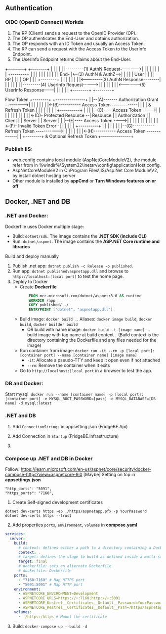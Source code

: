 ﻿## Authentication
### OIDC (OpenID Connect) Workds
1. The RP (Client) sends a request to the OpenID Provider (OP).
2. The OP authenticates the End-User and obtains authorization.
3. The OP responds with an ID Token and usually an Access Token.
4. The RP can send a request with the Access Token to the UserInfo Endpoint.
5. The UserInfo Endpoint returns Claims about the End-User.

+--------+                                   +--------+
|        |                                   |        |
|        |---------(1) AuthN Request-------->|        |
|        |                                   |        |
|        |  +--------+                       |        |
|        |  |        |                       |        |
|        |  |  End-  |<--(2) AuthN & AuthZ-->|        |
|        |  |  User  |                       |        |
|   RP   |  |        |                       |   OP   |
|        |  +--------+                       |        |
|        |                                   |        |
|        |<--------(3) AuthN Response--------|        |
|        |                                   |        |
|        |---------(4) UserInfo Request----->|        |
|        |                                   |        |
|        |<--------(5) UserInfo Response-----|        |
|        |                                   |        |
+--------+                                   +--------+

Flow Token
  +--------+                                           +---------------+
  |        |--(A)------- Authorization Grant --------->|               |
  |        |                                           |               |
  |        |<-(B)----------- Access Token -------------|               |
  |        |               & Refresh Token             |               |
  |        |                                           |               |
  |        |                            +----------+   |               |
  |        |--(C)---- Access Token ---->|          |   |               |
  |        |                            |          |   |               |
  |        |<-(D)- Protected Resource --| Resource |   | Authorization |
  | Client |                            |  Server  |   |     Server    |
  |        |--(E)---- Access Token ---->|          |   |               |
  |        |                            |          |   |               |
  |        |<-(F)- Invalid Token Error -|          |   |               |
  |        |                            +----------+   |               |
  |        |                                           |               |
  |        |--(G)----------- Refresh Token ----------->|               |
  |        |                                           |               |
  |        |<-(H)----------- Access Token -------------|               |
  +--------+           & Optional Refresh Token        +---------------+


### Publish IIS:
- web.config contains local module (AspNetCoreModuleV2), the module refer from <globalModules> in %windir%\System32\inetsrv\config\applicationHost.config.
- AspNetCoreModuleV2 in C:\Program Files\IIS\Asp.Net Core Module\V2, by install dotnet hosting server
- Other module is installed by **appCmd** or **Turn Windows features on or off**

## Docker, .NET and DB
### .NET and Docker:
Dockerfile uses Docker multiple stage:
- Build: `dotnet/sdk`. The image contains the **.NET SDK (include CLI)**
- Run: `dotnet/aspnet`. The image contains the **ASP.NET Core runtime and libraries**

Build and deploy manually
1. Publish .net app: `dotnet publish -c Release -o published`.
2. Run app: `dotnet published\aspnetapp.dll` and browse to `http://localhost:[local port]` to test the home page.
3. Deploy to Docker
	- Create **Dockerfile**
		```Dockerfile
			FROM mcr.microsoft.com/dotnet/aspnet:8.0 AS runtime			WORKDIR /app				COPY published/ ./
			ENTRYPOINT ["dotnet", "aspnetapp.dll"]
		```
	- Build image: `docker build .`. Aliases: `docker image build`, `docker build`, `docker builder build`
		+ OR build with name image: `docker build -t [image name] .`. build image with tag name at build context `.` 
		  (Build context is the directory containing the Dockerfile and any files needed for the image)
	- Run container from image: `docker run -it --rm -p [local port]:[container port] --name [container name] [image name]`
		+ `-it`: Allocate a pseudo-TTY and keep it open even if not attached
		+ `--rm`: Remove the container when it exits
	- Go to `http://localhost:[local port` in a browser to test the app.

### DB and Docker:
Start mysql: `docker run --name [container name] -p [local port]:[container port] -e MYSQL_ROOT_PASSWORD=[pass] -e MYSQL_DATABASE=[DB name] -d mysql:latest`

### .NET and DB
1. Add `ConnectionStrings` in appsetting.json (FridgeBE.Api)
2. Add Connection in `Startup` (FridgeBE.Infrastructure)

1. 
### Compose up .NET and DB in Docker
Follow: https://learn.microsoft.com/en-us/aspnet/core/security/docker-compose-https?view=aspnetcore-9.0
[Maybe] Setting on top in **appsettings.json**
```
"http_ports": "5091",
"https_ports": "7160",
```
1. Create Self-signed development certificates
```
dotnet dev-certs https -ep ./https/aspnetapp.pfx -p YourPassword
dotnet dev-certs https --trust
```
2. Add properties `ports`, `environment`, `volumes` in **compose.yaml**
```yaml
services:
  server:
    build:
      # context: defines either a path to a directory containing a Dockerfile, default (.)
      context: .
      # target: defines the stage to build as defined inside a multi-stage Dockerfile
      target: final
      # dockerfile: sets an alternate Dockerfile
      # dockerfile: Dockerfile
    ports:
      - "7160:7160" # Map HTTPS port
      - "5091:5091" # Map HTTP port
    environment:
      - ASPNETCORE_ENVIRONMENT=Development
      - ASPNETCORE_URLS=https://+:7160;http://+:5091
      - ASPNETCORE_Kestrel__Certificates__Default__Password=YourPassword
      - ASPNETCORE_Kestrel__Certificates__Default__Path=/https/aspnetapp.pfx
    volumes:
      - ./https:/https # Mount the certificate
```
3. Build: `docker-compose up --build -d`
